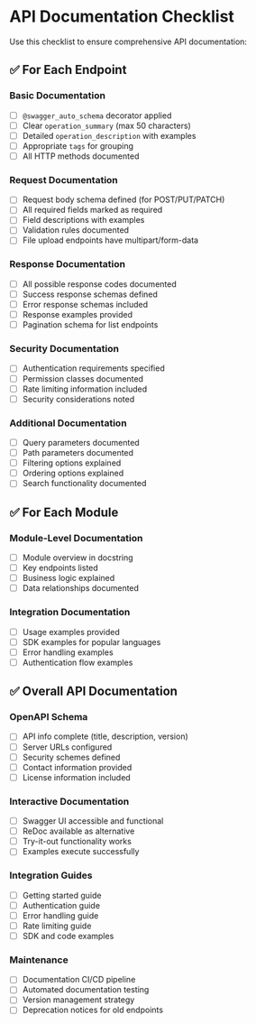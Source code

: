 # API Documentation Checklist

Use this checklist to ensure comprehensive API documentation:

## ✅ For Each Endpoint

### Basic Documentation
- [ ] `@swagger_auto_schema` decorator applied
- [ ] Clear `operation_summary` (max 50 characters)  
- [ ] Detailed `operation_description` with examples
- [ ] Appropriate `tags` for grouping
- [ ] All HTTP methods documented

### Request Documentation
- [ ] Request body schema defined (for POST/PUT/PATCH)
- [ ] All required fields marked as required
- [ ] Field descriptions with examples
- [ ] Validation rules documented
- [ ] File upload endpoints have multipart/form-data

### Response Documentation  
- [ ] All possible response codes documented
- [ ] Success response schemas defined
- [ ] Error response schemas included
- [ ] Response examples provided
- [ ] Pagination schema for list endpoints

### Security Documentation
- [ ] Authentication requirements specified
- [ ] Permission classes documented
- [ ] Rate limiting information included
- [ ] Security considerations noted

### Additional Documentation
- [ ] Query parameters documented
- [ ] Path parameters documented  
- [ ] Filtering options explained
- [ ] Ordering options explained
- [ ] Search functionality documented

## ✅ For Each Module

### Module-Level Documentation
- [ ] Module overview in docstring
- [ ] Key endpoints listed
- [ ] Business logic explained
- [ ] Data relationships documented

### Integration Documentation
- [ ] Usage examples provided
- [ ] SDK examples for popular languages
- [ ] Error handling examples
- [ ] Authentication flow examples

## ✅ Overall API Documentation

### OpenAPI Schema
- [ ] API info complete (title, description, version)
- [ ] Server URLs configured
- [ ] Security schemes defined
- [ ] Contact information provided
- [ ] License information included

### Interactive Documentation
- [ ] Swagger UI accessible and functional
- [ ] ReDoc available as alternative
- [ ] Try-it-out functionality works
- [ ] Examples execute successfully

### Integration Guides
- [ ] Getting started guide
- [ ] Authentication guide  
- [ ] Error handling guide
- [ ] Rate limiting guide
- [ ] SDK and code examples

### Maintenance
- [ ] Documentation CI/CD pipeline
- [ ] Automated documentation testing
- [ ] Version management strategy
- [ ] Deprecation notices for old endpoints
